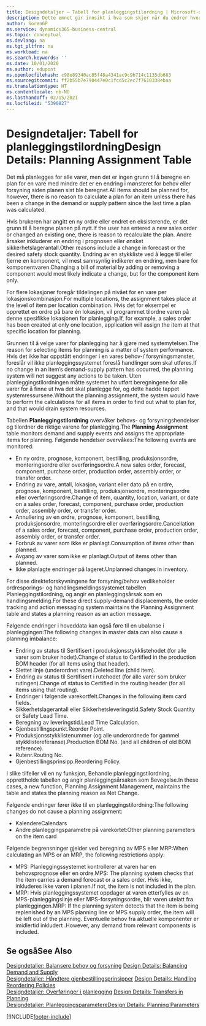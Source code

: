 ```yaml
---
title: Designdetaljer – Tabell for planleggingstilordning | Microsoft-dokumentasjon
description: Dette emnet gir innsikt i hva som skjer når du endrer hvordan du planlegger for en vare.
author: SorenGP
ms.service: dynamics365-business-central
ms.topic: conceptual
ms.devlang: na
ms.tgt_pltfrm: na
ms.workload: na
ms.search.keywords: ''
ms.date: 10/01/2020
ms.author: edupont
ms.openlocfilehash: c98e89340ac85f48a4341ac9c9b714c1135db683
ms.sourcegitcommit: ff2b55b7e790447e0c1fcd5c2ec7f7610338ebaa
ms.translationtype: HT
ms.contentlocale: nb-NO
ms.lasthandoff: 02/15/2021
ms.locfileid: "5390827"
---
```

# <a name="design-details-planning-assignment-table"></a><span data-ttu-id="e0149-103">Designdetaljer: Tabell for planleggingstilordning</span><span class="sxs-lookup"><span data-stu-id="e0149-103">Design Details: Planning Assignment Table</span></span>
<span data-ttu-id="e0149-104">Det må planlegges for alle varer, men det er ingen grunn til å beregne en plan for en vare med mindre det er en endring i mønsteret for behov eller forsyning siden planen sist ble beregnet.</span><span class="sxs-lookup"><span data-stu-id="e0149-104">All items should be planned for, however, there is no reason to calculate a plan for an item unless there has been a change in the demand or supply pattern since the last time a plan was calculated.</span></span>  

<span data-ttu-id="e0149-105">Hvis brukeren har angitt en ny ordre eller endret en eksisterende, er det grunn til å beregne planen på nytt.</span><span class="sxs-lookup"><span data-stu-id="e0149-105">If the user has entered a new sales order or changed an existing one, there is reason to recalculate the plan.</span></span> <span data-ttu-id="e0149-106">Andre årsaker inkluderer en endring i prognosen eller ønsket sikkerhetslagerantall.</span><span class="sxs-lookup"><span data-stu-id="e0149-106">Other reasons include a change in forecast or the desired safety stock quantity.</span></span> <span data-ttu-id="e0149-107">Endring av en stykkliste ved å legge til eller fjerne en komponent, vil mest sannsynlig indikerer en endring, men bare for komponentvaren.</span><span class="sxs-lookup"><span data-stu-id="e0149-107">Changing a bill of material by adding or removing a component would most likely indicate a change, but for the component item only.</span></span>  

<span data-ttu-id="e0149-108">For flere lokasjoner foregår tildelingen på nivået for en vare per lokasjonskombinasjon.</span><span class="sxs-lookup"><span data-stu-id="e0149-108">For multiple locations, the assignment takes place at the level of item per location combination.</span></span> <span data-ttu-id="e0149-109">Hvis det for eksempel er opprettet en ordre på bare én lokasjon, vil programmet tilordne varen på denne spesifikke lokasjonen for planlegging.</span><span class="sxs-lookup"><span data-stu-id="e0149-109">If, for example, a sales order has been created at only one location, application will assign the item at that specific location for planning.</span></span>  

<span data-ttu-id="e0149-110">Grunnen til å velge varer for planlegging har å gjøre med systemytelsen.</span><span class="sxs-lookup"><span data-stu-id="e0149-110">The reason for selecting items for planning is a matter of system performance.</span></span> <span data-ttu-id="e0149-111">Hvis det ikke har oppstått endringer i en vares behov-/ forsyningsmønster, foreslår vil ikke planleggingssystemet foreslå handlinger som skal utføres.</span><span class="sxs-lookup"><span data-stu-id="e0149-111">If no change in an item’s demand-supply pattern has occurred, the planning system will not suggest any actions to be taken.</span></span> <span data-ttu-id="e0149-112">Uten planleggingstilordningen måtte systemet ha utført beregningene for alle varer for å finne ut hva det skal planlegge for, og dette hadde tappet systemressursene.</span><span class="sxs-lookup"><span data-stu-id="e0149-112">Without the planning assignment, the system would have to perform the calculations for all items in order to find out what to plan for, and that would drain system resources.</span></span>  

<span data-ttu-id="e0149-113">Tabellen **Planleggingstilordning** overvåker behovs- og forsyningshendelser og tilordner de riktige varene for planlegging.</span><span class="sxs-lookup"><span data-stu-id="e0149-113">The **Planning Assignment** table monitors demand and supply events and assigns the appropriate items for planning.</span></span> <span data-ttu-id="e0149-114">Følgende hendelser overvåkes:</span><span class="sxs-lookup"><span data-stu-id="e0149-114">The following events are monitored:</span></span>  

* <span data-ttu-id="e0149-115">En ny ordre, prognose, komponent, bestilling, produksjonsordre, monteringsordre eller overføringsordre.</span><span class="sxs-lookup"><span data-stu-id="e0149-115">A new sales order, forecast, component, purchase order, production order, assembly order, or transfer order.</span></span>  
* <span data-ttu-id="e0149-116">Endring av vare, antall, lokasjon, variant eller dato på en ordre, prognose, komponent, bestilling, produksjonsordre, monteringsordre eller overføringsordre.</span><span class="sxs-lookup"><span data-stu-id="e0149-116">Change of item, quantity, location, variant, or date on a sales order, forecast, component, purchase order, production order, assembly order, or transfer order.</span></span>  
* <span data-ttu-id="e0149-117">Annullering av en ordre, prognose, komponent, bestilling, produksjonsordre, monteringsordre eller overføringsordre.</span><span class="sxs-lookup"><span data-stu-id="e0149-117">Cancellation of a sales order, forecast, component, purchase order, production order, assembly order, or transfer order.</span></span>  
* <span data-ttu-id="e0149-118">Forbruk av varer som ikke er planlagt.</span><span class="sxs-lookup"><span data-stu-id="e0149-118">Consumption of items other than planned.</span></span>  
* <span data-ttu-id="e0149-119">Avgang av varer som ikke er planlagt.</span><span class="sxs-lookup"><span data-stu-id="e0149-119">Output of items other than planned.</span></span>  
* <span data-ttu-id="e0149-120">Ikke planlagte endringer på lageret.</span><span class="sxs-lookup"><span data-stu-id="e0149-120">Unplanned changes in inventory.</span></span>  

<span data-ttu-id="e0149-121">For disse direkteforskyvningene for forsyning/behov vedlikeholder ordresporings- og handlingsmeldingssystemet tabellen Planleggingstilordning, og angir en planleggingsårsak som en handlingsmelding.</span><span class="sxs-lookup"><span data-stu-id="e0149-121">For these direct supply-demand displacements, the order tracking and action messaging system maintains the Planning Assignment table and states a planning reason as an action message.</span></span>  

<span data-ttu-id="e0149-122">Følgende endringer i hoveddata kan også føre til en ubalanse i planleggingen:</span><span class="sxs-lookup"><span data-stu-id="e0149-122">The following changes in master data can also cause a planning imbalance:</span></span>  

* <span data-ttu-id="e0149-123">Endring av status til Sertifisert i produksjonsstykklistehodet (for alle varer som bruker hodet).</span><span class="sxs-lookup"><span data-stu-id="e0149-123">Change of status to Certified in the production BOM header (for all items using that header).</span></span>  
* <span data-ttu-id="e0149-124">Slettet linje (underordnet vare).</span><span class="sxs-lookup"><span data-stu-id="e0149-124">Deleted line (child item).</span></span>  
* <span data-ttu-id="e0149-125">Endring av status til Sertifisert i rutehodet (for alle varer som bruker rutingen).</span><span class="sxs-lookup"><span data-stu-id="e0149-125">Change of status to Certified in the routing header (for all items using that routing).</span></span>  
* <span data-ttu-id="e0149-126">Endringer i følgende varekortfelt.</span><span class="sxs-lookup"><span data-stu-id="e0149-126">Changes in the following item card fields.</span></span>  
* <span data-ttu-id="e0149-127">Sikkerhetslagerantall eller Sikkerhetsleveringstid.</span><span class="sxs-lookup"><span data-stu-id="e0149-127">Safety Stock Quantity or Safety Lead Time.</span></span>  
* <span data-ttu-id="e0149-128">Beregning av leveringstid.</span><span class="sxs-lookup"><span data-stu-id="e0149-128">Lead Time Calculation.</span></span>  
* <span data-ttu-id="e0149-129">Gjenbestillingspunkt.</span><span class="sxs-lookup"><span data-stu-id="e0149-129">Reorder Point.</span></span>  
* <span data-ttu-id="e0149-130">Produksjonsstykklistenummer (og alle underordnede for gammel stykklistereferanse).</span><span class="sxs-lookup"><span data-stu-id="e0149-130">Production BOM No. (and all children of old BOM reference).</span></span>  
* <span data-ttu-id="e0149-131">Rutenr.</span><span class="sxs-lookup"><span data-stu-id="e0149-131">Routing No.</span></span>  
* <span data-ttu-id="e0149-132">Gjenbestillingsprinsipp.</span><span class="sxs-lookup"><span data-stu-id="e0149-132">Reordering Policy.</span></span>  

<span data-ttu-id="e0149-133">I slike tilfeller vil en ny funksjon, Behandle planleggingstilordning, opprettholde tabellen og angir planleggingsårsaken som Bevegelse.</span><span class="sxs-lookup"><span data-stu-id="e0149-133">In these cases, a new function, Planning Assignment Management, maintains the table and states the planning reason as Net Change.</span></span>  

<span data-ttu-id="e0149-134">Følgende endringer fører ikke til en planleggingstilordning:</span><span class="sxs-lookup"><span data-stu-id="e0149-134">The following changes do not cause a planning assignment:</span></span>  

* <span data-ttu-id="e0149-135">Kalendere</span><span class="sxs-lookup"><span data-stu-id="e0149-135">Calendars</span></span>  
* <span data-ttu-id="e0149-136">Andre planleggingsparametre på varekortet:</span><span class="sxs-lookup"><span data-stu-id="e0149-136">Other planning parameters on the item card</span></span>  

<span data-ttu-id="e0149-137">Følgende begrensninger gjelder ved beregning av MPS eller MRP:</span><span class="sxs-lookup"><span data-stu-id="e0149-137">When calculating an MPS or an MRP, the following restrictions apply:</span></span>  

* <span data-ttu-id="e0149-138">MPS: Planleggingssystemet kontrollerer at varen har en behovsprognose eller en ordre.</span><span class="sxs-lookup"><span data-stu-id="e0149-138">MPS: The planning system checks that the item carries a demand forecast or a sales order.</span></span> <span data-ttu-id="e0149-139">Hvis ikke, inkluderes ikke varen i planen.</span><span class="sxs-lookup"><span data-stu-id="e0149-139">If not, the item is not included in the plan.</span></span>  
* <span data-ttu-id="e0149-140">MRP: Hvis planleggingssystemet oppdager at varen etterfylles av en MPS-planleggingslinje eller MPS-forsyningsordre, blir varen utelatt fra planleggingen.</span><span class="sxs-lookup"><span data-stu-id="e0149-140">MRP: If the planning system detects that the item is being replenished by an MPS planning line or MPS supply order, the item will be left out of the planning.</span></span> <span data-ttu-id="e0149-141">Eventuelle behov fra aktuelle komponenter er imidlertid inkludert .</span><span class="sxs-lookup"><span data-stu-id="e0149-141">However, any demand from relevant components is included.</span></span>  

## <a name="see-also"></a><span data-ttu-id="e0149-142">Se også</span><span class="sxs-lookup"><span data-stu-id="e0149-142">See Also</span></span>  
<span data-ttu-id="e0149-143">[Designdetaljer: Balansere behov og forsyning](design-details-balancing-demand-and-supply.md) </span><span class="sxs-lookup"><span data-stu-id="e0149-143">[Design Details: Balancing Demand and Supply](design-details-balancing-demand-and-supply.md) </span></span>  
<span data-ttu-id="e0149-144">[Designdetaljer: Håndtere gjenbestillingsprinsipper](design-details-handling-reordering-policies.md) </span><span class="sxs-lookup"><span data-stu-id="e0149-144">[Design Details: Handling Reordering Policies](design-details-handling-reordering-policies.md) </span></span>  
<span data-ttu-id="e0149-145">[Designdetaljer: Overføringer i planlegging](design-details-transfers-in-planning.md) </span><span class="sxs-lookup"><span data-stu-id="e0149-145">[Design Details: Transfers in Planning](design-details-transfers-in-planning.md) </span></span>  
[<span data-ttu-id="e0149-146">Designdetaljer: Planleggingsparametere</span><span class="sxs-lookup"><span data-stu-id="e0149-146">Design Details: Planning Parameters</span></span>](design-details-planning-parameters.md)  


[!INCLUDE[footer-include](includes/footer-banner.md)]